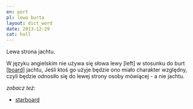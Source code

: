 ```yaml
---
en: port
pl: lewa burta 
layout: dict_word
date: 2013-12-29
cat: hull
---
```


Lewa strona jachtu.

W języku angielskim nie używa się słowa lewy [left] w stosunku do burt [[board](/dict/b/board.html)] jachtu, 
Jeśli ktoś go użyje będzie ono miało charakter względny, czyli będzie odnosiło się do lewej strony osoby mówiącej - a nie jachtu.  

*zobacz też:*

* [starboard](/dict/s/starboard.html)

